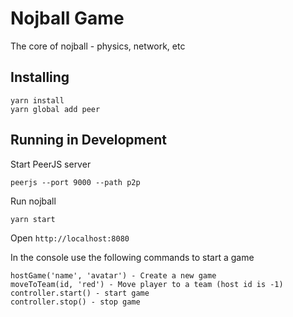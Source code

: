 # Nojball Game

The core of nojball - physics, network, etc

## Installing

```
yarn install
yarn global add peer
```

## Running in Development

Start PeerJS server
```
peerjs --port 9000 --path p2p
```

Run nojball
```
yarn start
```

Open `http://localhost:8080`

In the console use the following commands to start a game
```
hostGame('name', 'avatar') - Create a new game
moveToTeam(id, 'red') - Move player to a team (host id is -1)
controller.start() - start game
controller.stop() - stop game
```
